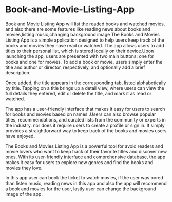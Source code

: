 # Book-and-Movie-Listing-App
Book and Movie Listing App will list the readed books and watched movies, and also there are some features like reading news about books and movies,listing music,changing background image
The Books and Movies Listing App is a simple application designed to help users keep track of the books and movies they have read or watched. The app allows users to add titles to their personal list, which is stored locally on their device.Upon launching the app, users are presented with two main buttons: one for books and one for movies. To add a book or movie, users simply enter the title and author or director, respectively, and optionally add a brief description.

Once added, the title appears in the corresponding tab, listed alphabetically by title. Tapping on a title brings up a detail view, where users can view the full details they entered, edit or delete the title, and mark it as read or watched.

The app has a user-friendly interface that makes it easy for users to search for books and movies based on names .Users can also browse popular titles, recommendations, and curated lists from the community or experts in the industry. nor does it require users to create a profile or sign in. It simply provides a straightforward way to keep track of the 
books and movies users have enjoyed.

The Books and Movies Listing App is a powerful tool for avoid readers and movie lovers who want to keep track of their favorite titles and discover new ones. With its user-friendly interface and comprehensive database, the app makes it easy for users to explore new genres and find the books and movies they love.
 
In this app user can book the ticket to watch movies, if the user was bored than listen music, reading news in this app and also the app will recommend a book and movies for the user, lastly user can change the background image of the app.

